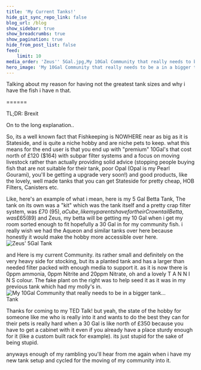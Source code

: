 ```yaml
---
title: 'My Current Tanks!'
hide_git_sync_repo_link: false
blog_url: /blog
show_sidebar: true
show_breadcrumbs: true
show_pagination: true
hide_from_post_list: false
feed:
    limit: 10
media_order: 'Zeus'' 5Gal.jpg,My 10Gal Community that really needs to be a in a bigger tank but M O N E Y.jpg'
hero_image: 'My 10Gal Community that really needs to be a in a bigger tank but M O N E Y.jpg'
---
```


Talking about my reason for having not the greatest tank sizes and why i have the fish i have n that.

======

TL;DR: Brexit

On to the long explanation..

So, its a well known fact that Fishkeeping is NOWHERE near as big as it is Stateside, and is quite a niche hobby and are niche pets to keep. what this means for the end user is that you end up with "premium" 10Gal's that cost north of £120 ($164) with subpar filter systems and a focus on moving livestock rather than actually providing solid advice (stopping people buying fish that are not suitable for their tank, poor Opal (Opal is my Pearl Gourami), you'll be getting a upgrade very soon!) and good products, like the lovely, well made tanks that you can get Stateside for pretty cheap, HOB Filters, Canisters etc. 

Like, here's an example of what i mean, here is my 5 Gal Betta Tank, The tank on its own was a "kit" which was the tank itself and a pretty crap filter system, was £70 ($95), a Cube, like my parents have for their Crowntail Betta, was £65 ($89) and Zeus, my betta will be getting my 10 Gal when i get my room sorted enough to fit hopefully a 30 Gal in for my community fish. i really wish we had the Aqueon and similar tanks over here because honestly it would make the hobby more accessible over here.
<img style="max-width: 45%;" src="https://cabooshyy.xyz/user/pages/04.fishkeeping/my-current-tanks/Zeus'%205Gal.jpg" class="img-fit-contain" alt="Zeus' 5Gal Tank">


and Here is my current Community. its rather small and definitely on the very heavy side for stocking, but its a planted tank and has a larger than needed filter packed with enough media to support it. as it is now there is 0ppm ammonia, 0ppm Nitrite and 20ppm Nitrate, oh and a lovely T A N N I N S colour. The fake plant on the right was to help seed it as it was in my previous tank which had my molly's in.
<img style="max-width: 85%;" src="https://cabooshyy.xyz/user/pages/04.fishkeeping/my-current-tanks/My%2010Gal%20Community%20that%20really%20needs%20to%20be%20a%20in%20a%20bigger%20tank%20but%20M%20O%20N%20E%20Y.jpg" class="img-fit-contain" alt="My 10Gal Community that really needs to be in a bigger tank... Tank">

Thanks for coming to my TED Talk!
but yeah, the state of the hobby for someone like me who is really into it and wants to do the best they can for their pets is really hard when a 30 Gal is like north of £350 because you have to get a cabinet with it even if you already have a place sturdy enough for it (like a custom built rack for example). its just stupid for the sake of being stupid.

anyways enough of my rambling you'll hear from me again when i have my new tank setup and cycled for the moving of my community into it.